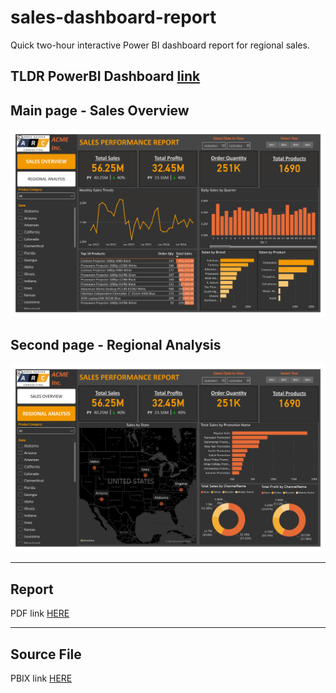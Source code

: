 # sales-dashboard-report
Quick two-hour interactive Power BI dashboard report for regional sales.

## TLDR PowerBI Dashboard [link](https://app.powerbi.com/view?r=eyJrIjoiMmFmYWJiMzktNmJhMS00NTFlLTk2ZWYtNWUzNGExMzE4OWY1IiwidCI6ImUzYjYyMmQ1LWNhOTQtNDVmYy05OGM4LTcyNGI4MTczOTMxMCJ9&embedImagePlaceholder=true&pageName=ReportSectionfc58e66b54837de74490)

## Main page - Sales Overview
![](Regional%20Sales%20Dashboard-1.png)

## Second page - Regional Analysis
   ![](Regional%20Sales%20Dashboard-2.png)
***
## Report
PDF link [HERE](Regional%20Sales%20Dashboard.pdf)
***
##  Source File
PBIX link [HERE](Regional%20Sales%20Dashboard.pbix)
